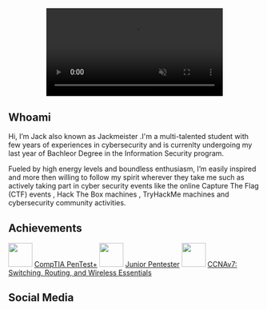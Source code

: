 <html>
  <body>
<style>
video {
  pointer-events: none;
}
</style>
<center>
<video width="70%" controls autoplay muted loop>
  <source src="https://user-images.githubusercontent.com/78603128/170877724-332269f6-0f7d-4ea0-a723-8ba7e1c3a7ac.mp4" type="video/mp4" />
</video>
</center>
    </body>
</html>
<h2>Whoami</h2>

Hi, I’m Jack also known as Jackmeister .I'm a multi-talented student with few years of experiences in cybersecurity and is currenlty undergoing my
last year of Bachleor Degree in the Information Security program.


Fueled by high energy levels and boundless enthusiasm, I’m easily inspired and more then willing to follow my spirit wherever they take me such as
actively taking part in cyber security events like the online Capture The Flag (CTF) events , Hack The Box machines , TryHackMe machines and 
cybersecurity community activities.

<h2>Achievements</h2>

<img width="48" src="https://user-images.githubusercontent.com/78603128/173066235-9c05d227-f92b-48ee-a137-6a41e64a2528.png">
<a href="https://tryhackme-certificates.s3-eu-west-1.amazonaws.com/THM-V36ILWAOMM.png">CompTIA PenTest+</a>

<img width="48" src="https://user-images.githubusercontent.com/78603128/173066218-506a0e24-ea95-4e9a-9d90-4742a1103c44.png">
<a href="https://tryhackme-certificates.s3-eu-west-1.amazonaws.com/THM-0J0CPZAAS3.png">Junior Pentester</a>

<img width="48" src="https://user-images.githubusercontent.com/78603128/173066145-a2198e34-68e8-4e20-95ae-d7bbc8b10a07.png">
<a href="https://user-images.githubusercontent.com/78603128/173065146-94363935-536b-41c6-850b-79b3720d8639.png">CCNAv7: Switching, Routing, and Wireless Essentials</a>

<h2>Social Media</h2>




